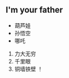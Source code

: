 ## I'm your father
* 葫芦娃
* 孙悟空
* 哪吒
1. 力大无穷
1. 千里眼
1. 铜墙铁壁
！[](https://qgt-style.oss-cn-hangzhou.aliyuncs.com/newcoursep4/g1/g1-2-2/tenor.gif)
